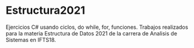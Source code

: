 # Estructura2021
Ejercicios C# usando ciclos, do while, for, funciones. 
Trabajos realizados para la materia Estructura de Datos 2021 de la carrera de Analisis de Sistemas en IFTS18.
